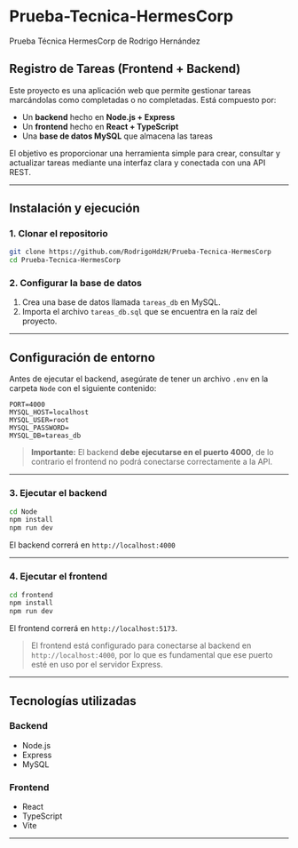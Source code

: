 # Prueba-Tecnica-HermesCorp

Prueba Técnica HermesCorp de Rodrigo Hernández

##  Registro de Tareas (Frontend + Backend)

Este proyecto es una aplicación web que permite gestionar tareas marcándolas como completadas o no completadas. Está compuesto por:

- Un **backend** hecho en **Node.js + Express**
- Un **frontend** hecho en **React + TypeScript**
- Una **base de datos MySQL** que almacena las tareas

El objetivo es proporcionar una herramienta simple para crear, consultar y actualizar tareas mediante una interfaz clara y conectada con una API REST.

---

##  Instalación y ejecución

### 1. Clonar el repositorio

```bash
git clone https://github.com/RodrigoHdzH/Prueba-Tecnica-HermesCorp
cd Prueba-Tecnica-HermesCorp
```

### 2. Configurar la base de datos

1. Crea una base de datos llamada `tareas_db` en MySQL.
2. Importa el archivo `tareas_db.sql` que se encuentra en la raíz del proyecto.

---

## Configuración de entorno

Antes de ejecutar el backend, asegúrate de tener un archivo `.env` en la carpeta `Node` con el siguiente contenido:

```env
PORT=4000
MYSQL_HOST=localhost
MYSQL_USER=root
MYSQL_PASSWORD=
MYSQL_DB=tareas_db
```

> **Importante:** El backend **debe ejecutarse en el puerto 4000**, de lo contrario el frontend no podrá conectarse correctamente a la API.

---

### 3. Ejecutar el backend

```bash
cd Node
npm install
npm run dev
```

El backend correrá en `http://localhost:4000`

---

### 4. Ejecutar el frontend

```bash
cd frontend
npm install
npm run dev
```

El frontend correrá en `http://localhost:5173`.

> El frontend está configurado para conectarse al backend en `http://localhost:4000`, por lo que es fundamental que ese puerto esté en uso por el servidor Express.

---

## Tecnologías utilizadas

### Backend

- Node.js
- Express
- MySQL

### Frontend

- React
- TypeScript
- Vite

---
